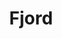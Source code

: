 ---
layout: "redirect"
redirect: "/docs/Fjord/detail.html"
title: "Fjord"
mainPage: false
weight: 1
---